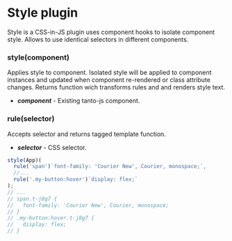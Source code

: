 # Style plugin
Style is a CSS-in-JS plugin uses component hooks to isolate component style. 
Allows to use identical selectors in different components.
### style(component)
Applies style to component. Isolated style will be applied to component instances 
and updated when component re-rendered or class attribute changes. Returns function
wich transforms rules and and renders style text.
* ***component*** - Existing tanto-js component.
### rule(selector)
Accepts selector and returns tagged template function.
* ***selector*** - CSS selector.
```js
style(App)(
  rule('span')`font-family: 'Courier New', Courier, monospace;`,
  //...
  rule('.my-button:hover')`display: flex;`
);
// ...
// span.t-j8g7 {
//   font-family: 'Courier New', Courier, monospace;
// }
// .my-button:hover.t-j8g7 {
//   display: flex;
// }
```